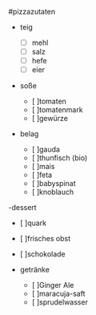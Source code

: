 #pizzazutaten

- teig

  - [ ] mehl
  - [ ] salz
  - [ ] hefe
  - [ ] eier

- soße

  - [ ]tomaten
  - [ ]tomatenmark
  - [ ]gewürze

- belag
  - [ ]gauda
  - [ ]thunfisch (bio)
  - [ ]mais
  - [ ]feta
  - [ ]babyspinat
  - [ ]knoblauch

-dessert

- [ ]quark
- [ ]frisches obst
- [ ]schokolade

- getränke
  - [ ]Ginger Ale
  - [ ]maracuja-saft
  - [ ]sprudelwasser
